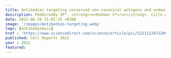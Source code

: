 ```yaml
---
title: Antibodies targeting conserved non-canonical antigens and endemic coronaviruses associate with favorable outcomes in severe COVID-19
description: Peddireddy SP*, <strong><u>Rahman S*</u></strong>, Cillo AR, Vijay GM, Somasundaram A, Workman CJ, Bain W, McVerry BJ, Methe B, Lee JS, Ray P, Ray A, Bruno TC, Vignali DAA, Kitsios GD, Morris A, Singh H✝, Sarkar A✝, <strong><u>Das J✝</u></strong>
date: 2022-06-28 15:01:35 +0300
image: '/images/Antibodies-targeting.webp'
tags: [Antibodyomics]
href : 'https://www.sciencedirect.com/science/article/pii/S2211124722008099?via%3Dihub'
published: Cell Reports 2022
year : 2022
featured:
---
```

